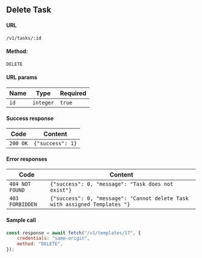 ## Delete Task

#### URL

`/v1/tasks/:id`

#### Method:

`DELETE`

#### URL params

| Name | Type      | Required |
| ---- | --------- | -------- |
| `id` | `integer` | `true`   |

#### Success response

| Code     | Content          |
| -------- | ---------------- |
| `200 OK` | `{"success": 1}` |

#### Error responses

| Code            | Content                                                                    |
| --------------- | -------------------------------------------------------------------------- |
| `404 NOT FOUND` | `{"success": 0, "message": "Task does not exist"}`                         |
| `403 FORBIDDEN` | `{"success": 0, "message": "Cannot delete Task with assigned Templates "}` |

#### Sample call

```javascript
const response = await fetch("/v1/templates/17", {
    credentials: "same-origin",
    method: "DELETE",
});
```

